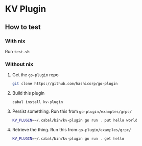# KV Plugin

## How to test

### With nix

Run `test.sh`

### Without nix

1. Get the `go-plugin` repo
   ```bash
   git clone https://github.com/hashicorp/go-plugin
   ```
1. Build this plugin
   ```bash
   cabal install kv-plugin
   ```
1. Persist something. Run this from `go-plugin/examples/grpc/`
   ```bash
   KV_PLUGIN=~/.cabal/bin/kv-plugin go run . put hello world
   ```
1. Retrieve the thing. Run this from `go-plugin/examples/grpc/`
   ```bash
   KV_PLUGIN=~/.cabal/bin/kv-plugin go run . get hello
   ```
